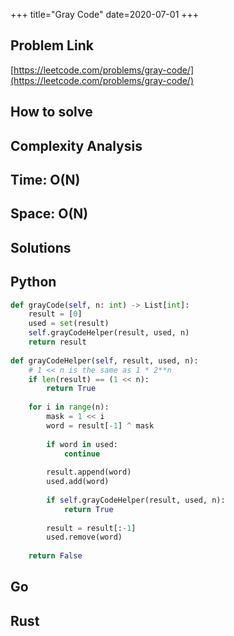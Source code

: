 +++
title="Gray Code"
date=2020-07-01
+++

## Problem Link

[https://leetcode.com/problems/gray-code/](https://leetcode.com/problems/gray-code/)

## How to solve

## Complexity Analysis

## Time: O(N)

## Space: O(N)

## Solutions

## Python

``` python
def grayCode(self, n: int) -> List[int]:
    result = [0]
    used = set(result)
    self.grayCodeHelper(result, used, n)
    return result
    
def grayCodeHelper(self, result, used, n):
    # 1 << n is the same as 1 * 2**n
    if len(result) == (1 << n):
        return True
    
    for i in range(n):
        mask = 1 << i
        word = result[-1] ^ mask
        
        if word in used:
            continue
            
        result.append(word)
        used.add(word)
        
        if self.grayCodeHelper(result, used, n):
            return True
        
        result = result[:-1]
        used.remove(word)
        
    return False
```

## Go

## Rust
